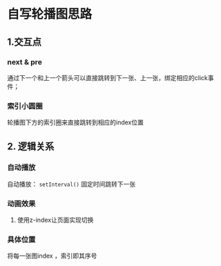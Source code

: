 # 自写轮播图思路
## 1.交互点
### next & pre
通过下一个和上一个箭头可以直接跳转到下一张、上一张，绑定相应的click事件；
### 索引小圆圈
轮播图下方的索引圈来直接跳转到相应的index位置
## 2. 逻辑关系
### 自动播放
自动播放： `setInterval()` 固定时间跳转下一张
### 动画效果
  1. 使用z-index让页面实现切换
### 具体位置
  将每一张图index ，索引即其序号



